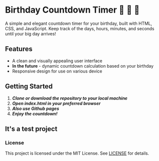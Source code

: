 # Birthday Countdown Timer 🎉 🎉 🎉
A simple and elegant countdown timer for your birthday, built with HTML, CSS, and JavaScript. Keep track of the days, hours, minutes, and seconds until your big day arrives!

## Features
* A clean and visually appealing user interface
* __In the future__ - dynamic countdown calculation based on your birthday
* Responsive design for use on various device


## Getting Started
1. ___Clone or download the repository to your local machine___
2. ___Open index.html in your preferred browser___
3. ___Also use Github pages___
4. ___Enjoy the countdown!___


## It's a test project

### License
This project is licensed under the MIT License. See [LICENSE](https://en.wikipedia.org/wiki/MIT_License) for details.
